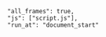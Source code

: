 <!-- in case we want to add new tab functionality: -->
  <!-- "chrome_url_overrides" : {
    "newtab": "index.html"
  }, -->


      "all_frames": true,
      "js": ["script.js"],
      "run_at": "document_start"